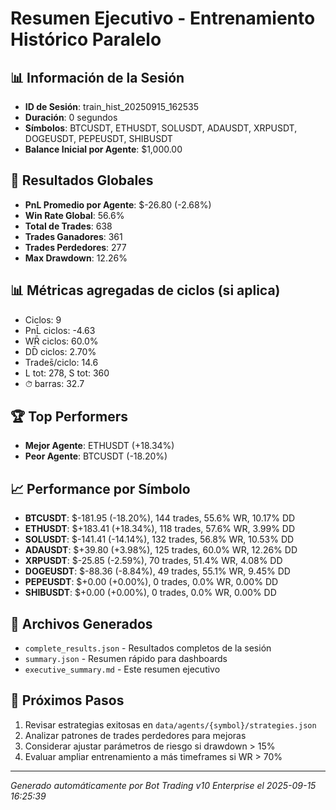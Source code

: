 # Resumen Ejecutivo - Entrenamiento Histórico Paralelo

## 📊 Información de la Sesión
- **ID de Sesión**: train_hist_20250915_162535
- **Duración**: 0 segundos
- **Símbolos**: BTCUSDT, ETHUSDT, SOLUSDT, ADAUSDT, XRPUSDT, DOGEUSDT, PEPEUSDT, SHIBUSDT
- **Balance Inicial por Agente**: $1,000.00

## 🎯 Resultados Globales
- **PnL Promedio por Agente**: $-26.80 (-2.68%)
- **Win Rate Global**: 56.6%
- **Total de Trades**: 638
- **Trades Ganadores**: 361
- **Trades Perdedores**: 277
- **Max Drawdown**: 12.26%

## 📊 Métricas agregadas de ciclos (si aplica)
- Ciclos: 9
- PnL̄ ciclos: -4.63
- WR̄ ciclos: 60.0%
- DD̄ ciclos: 2.70%
- Trades̄/ciclo: 14.6
- L tot: 278, S tot: 360
- ⏱̄ barras: 32.7


## 🏆 Top Performers
- **Mejor Agente**: ETHUSDT (+18.34%)
- **Peor Agente**: BTCUSDT (-18.20%)

## 📈 Performance por Símbolo
- **BTCUSDT**: $-181.95 (-18.20%), 144 trades, 55.6% WR, 10.17% DD
- **ETHUSDT**: $+183.41 (+18.34%), 118 trades, 57.6% WR, 3.99% DD
- **SOLUSDT**: $-141.41 (-14.14%), 132 trades, 56.8% WR, 10.53% DD
- **ADAUSDT**: $+39.80 (+3.98%), 125 trades, 60.0% WR, 12.26% DD
- **XRPUSDT**: $-25.85 (-2.59%), 70 trades, 51.4% WR, 4.08% DD
- **DOGEUSDT**: $-88.36 (-8.84%), 49 trades, 55.1% WR, 9.45% DD
- **PEPEUSDT**: $+0.00 (+0.00%), 0 trades, 0.0% WR, 0.00% DD
- **SHIBUSDT**: $+0.00 (+0.00%), 0 trades, 0.0% WR, 0.00% DD

## 📁 Archivos Generados
- `complete_results.json` - Resultados completos de la sesión
- `summary.json` - Resumen rápido para dashboards
- `executive_summary.md` - Este resumen ejecutivo

## 🎯 Próximos Pasos
1. Revisar estrategias exitosas en `data/agents/{symbol}/strategies.json`
2. Analizar patrones de trades perdedores para mejoras
3. Considerar ajustar parámetros de riesgo si drawdown > 15%
4. Evaluar ampliar entrenamiento a más timeframes si WR > 70%

---
*Generado automáticamente por Bot Trading v10 Enterprise el 2025-09-15 16:25:39*
